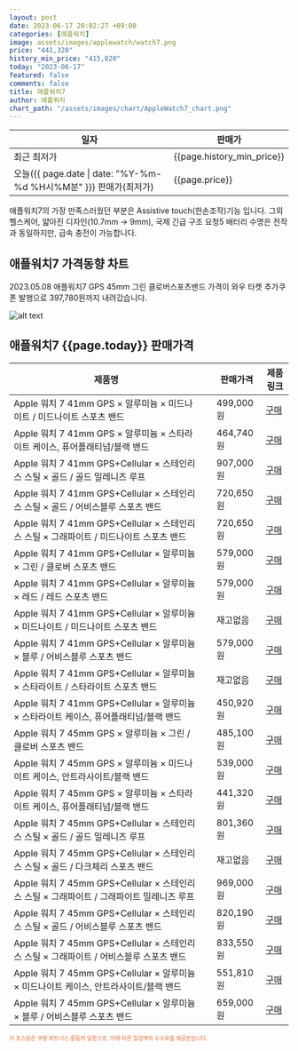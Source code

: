 ```yaml
---
layout: post
date: 2023-06-17 20:02:27 +09:00
categories: [애플워치]
image: assets/images/applewatch/watch7.png
price: "441,320"
history_min_price: "415,820"
today: "2023-06-17"
featured: false
comments: false
title: 애플워치7
author: 애플워치
chart_path: "/assets/images/chart/AppleWatch7_chart.png"
---
```


<main>
<table id="rwd-table-large">
<thread>
<tr>
<th>일자</th>
<th>판매가</th>
</tr>
</thread>
<tbody>
<tr><td>최근 최저가</td><td>{{page.history_min_price}}</td></tr>
<tr><td>오늘({{ page.date | date: "%Y-%m-%d %H시%M분" }}) 판매가(최저가)</td><td>{{page.price}}</td></tr>
</tbody>
</table>
</main>


애플워치7의 가장 만족스러웠던 부분은 Assistive touch(한손조작)기능 입니다.
그외 헬스케어, 얇아진 디자인(10.7mm -> 9mm), 국제 긴급 구조 요청5
배터리 수명은 전작과 동일하지만, 급속 충전이 가능합니다.

## 애플워치7 가격동향 차트
2023.05.08 애플워치7 GPS 45mm 그린 클로버스포츠밴드 가격이 와우 타켓 추가쿠폰 발행으로 397,780원까지 내려갔습니다.

![alt text]({{page.chart_path}} "애플워치7 판매가격 차트")

## 애플워치7 {{page.today}} 판매가격
<main>
<table id="rwd-table-large">
  <thead>
    <tr>
      <th>제품명</th>
      <th></th>
      <th>판매가격</th>
      <th>제품링크</th>
    </tr>
  </thead>
  <tbody><tr>
        <td>Apple 워치 7 41mm GPS × 알루미늄 × 미드나이트 / 미드나이트 스포츠 밴드</td>
        <td></td>
        <td>499,000원</td>
        <td><a href='https://link.coupang.com/a/SHLRm' target='_blank'>구매</a></td>
        </tr><tr>
        <td>Apple 워치 7 41mm GPS × 알루미늄 × 스타라이트 케이스, 퓨어플래티넘/블랙 밴드</td>
        <td></td>
        <td>464,740원</td>
        <td><a href='https://link.coupang.com/a/SHLT6' target='_blank'>구매</a></td>
        </tr><tr>
        <td>Apple 워치 7 41mm GPS+Cellular × 스테인리스 스틸 × 골드 / 골드 밀레니즈 루프</td>
        <td></td>
        <td>907,000원</td>
        <td><a href='https://link.coupang.com/a/SHLWY' target='_blank'>구매</a></td>
        </tr><tr>
        <td>Apple 워치 7 41mm GPS+Cellular × 스테인리스 스틸 × 골드 / 어비스블루 스포츠 밴드</td>
        <td></td>
        <td>720,650원</td>
        <td><a href='https://link.coupang.com/a/SHLYS' target='_blank'>구매</a></td>
        </tr><tr>
        <td>Apple 워치 7 41mm GPS+Cellular × 스테인리스 스틸 × 그래파이트 / 미드나이트 스포츠 밴드</td>
        <td></td>
        <td>720,650원</td>
        <td><a href='https://link.coupang.com/a/SHL1y' target='_blank'>구매</a></td>
        </tr><tr>
        <td>Apple 워치 7 41mm GPS+Cellular × 알루미늄 × 그린 / 클로버 스포츠 밴드</td>
        <td></td>
        <td>579,000원</td>
        <td><a href='https://link.coupang.com/a/SHL3n' target='_blank'>구매</a></td>
        </tr><tr>
        <td>Apple 워치 7 41mm GPS+Cellular × 알루미늄 × 레드 / 레드 스포츠 밴드</td>
        <td></td>
        <td>579,000원</td>
        <td><a href='https://link.coupang.com/a/SHL53' target='_blank'>구매</a></td>
        </tr><tr>
        <td>Apple 워치 7 41mm GPS+Cellular × 알루미늄 × 미드나이트 / 미드나이트 스포츠 밴드</td>
        <td></td>
        <td>재고없음</td>
        <td><a href='https://link.coupang.com/a/SHL8d' target='_blank'>구매</a></td>
        </tr><tr>
        <td>Apple 워치 7 41mm GPS+Cellular × 알루미늄 × 블루 / 어비스블루 스포츠 밴드</td>
        <td></td>
        <td>579,000원</td>
        <td><a href='https://link.coupang.com/a/SHMaq' target='_blank'>구매</a></td>
        </tr><tr>
        <td>Apple 워치 7 41mm GPS+Cellular × 알루미늄 × 스타라이트 / 스타라이트 스포츠 밴드</td>
        <td></td>
        <td>재고없음</td>
        <td><a href='https://link.coupang.com/a/SHMcI' target='_blank'>구매</a></td>
        </tr><tr>
        <td>Apple 워치 7 41mm GPS+Cellular × 알루미늄 × 스타라이트 케이스, 퓨어플래티넘/블랙 밴드</td>
        <td></td>
        <td>450,920원</td>
        <td><a href='https://link.coupang.com/a/SHMeL' target='_blank'>구매</a></td>
        </tr><tr>
        <td>Apple 워치 7 45mm GPS × 알루미늄 × 그린 / 클로버 스포츠 밴드</td>
        <td></td>
        <td>485,100원</td>
        <td><a href='https://link.coupang.com/a/SHMgJ' target='_blank'>구매</a></td>
        </tr><tr>
        <td>Apple 워치 7 45mm GPS × 알루미늄 × 미드나이트 케이스, 안트라사이트/블랙 밴드</td>
        <td></td>
        <td>539,000원</td>
        <td><a href='https://link.coupang.com/a/SHMiV' target='_blank'>구매</a></td>
        </tr><tr>
        <td>Apple 워치 7 45mm GPS × 알루미늄 × 스타라이트 케이스, 퓨어플래티넘/블랙 밴드</td>
        <td></td>
        <td>441,320원</td>
        <td><a href='https://link.coupang.com/a/SHMls' target='_blank'>구매</a></td>
        </tr><tr>
        <td>Apple 워치 7 45mm GPS+Cellular × 스테인리스 스틸 × 골드 / 골드 밀레니즈 루프</td>
        <td></td>
        <td>801,360원</td>
        <td><a href='https://link.coupang.com/a/SHMm1' target='_blank'>구매</a></td>
        </tr><tr>
        <td>Apple 워치 7 45mm GPS+Cellular × 스테인리스 스틸 × 골드 / 다크체리 스포츠 밴드</td>
        <td></td>
        <td>재고없음</td>
        <td><a href='https://link.coupang.com/a/SHMpA' target='_blank'>구매</a></td>
        </tr><tr>
        <td>Apple 워치 7 45mm GPS+Cellular × 스테인리스 스틸 × 그래파이트 / 그래파이트 밀레니즈 루프</td>
        <td></td>
        <td>969,000원</td>
        <td><a href='https://link.coupang.com/a/SHMrz' target='_blank'>구매</a></td>
        </tr><tr>
        <td>Apple 워치 7 45mm GPS+Cellular × 스테인리스 스틸 × 골드 / 어비스블루 스포츠 밴드</td>
        <td></td>
        <td>820,190원</td>
        <td><a href='https://link.coupang.com/a/SHMtU' target='_blank'>구매</a></td>
        </tr><tr>
        <td>Apple 워치 7 45mm GPS+Cellular × 스테인리스 스틸 × 그래파이트 / 어비스블루 스포츠 밴드</td>
        <td></td>
        <td>833,550원</td>
        <td><a href='https://link.coupang.com/a/SHMwc' target='_blank'>구매</a></td>
        </tr><tr>
        <td>Apple 워치 7 45mm GPS+Cellular × 알루미늄 × 미드나이트 케이스, 안트라사이트/블랙 밴드</td>
        <td></td>
        <td>551,810원</td>
        <td><a href='https://link.coupang.com/a/SHMxR' target='_blank'>구매</a></td>
        </tr><tr>
        <td>Apple 워치 7 45mm GPS+Cellular × 알루미늄 × 블루 / 어비스블루 스포츠 밴드</td>
        <td></td>
        <td>659,000원</td>
        <td><a href='https://link.coupang.com/a/SHMzR' target='_blank'>구매</a></td>
        </tr></tbody>
</table>

</main>
<div style="color:#e56a2c;font-size: 0.7em;" >
이 포스팅은 쿠팡 파트너스 활동의 일환으로, 이에 따른 일정액의 수수료를 제공받습니다.
</div>
